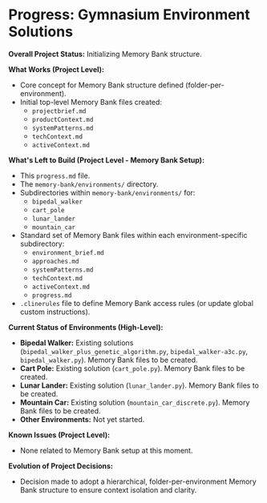 # Progress: Gymnasium Environment Solutions

**Overall Project Status:** Initializing Memory Bank structure.

**What Works (Project Level):**
- Core concept for Memory Bank structure defined (folder-per-environment).
- Initial top-level Memory Bank files created:
    - `projectbrief.md`
    - `productContext.md`
    - `systemPatterns.md`
    - `techContext.md`
    - `activeContext.md`

**What's Left to Build (Project Level - Memory Bank Setup):**
- This `progress.md` file.
- The `memory-bank/environments/` directory.
- Subdirectories within `memory-bank/environments/` for:
    - `bipedal_walker`
    - `cart_pole`
    - `lunar_lander`
    - `mountain_car`
- Standard set of Memory Bank files within each environment-specific subdirectory:
    - `environment_brief.md`
    - `approaches.md`
    - `systemPatterns.md`
    - `techContext.md`
    - `activeContext.md`
    - `progress.md`
- `.clinerules` file to define Memory Bank access rules (or update global custom instructions).

**Current Status of Environments (High-Level):**
- **Bipedal Walker:** Existing solutions (`bipedal_walker_plus_genetic_algorithm.py`, `bipedal_walker-a3c.py`, `bipedal_walker.py`). Memory Bank files to be created.
- **Cart Pole:** Existing solution (`cart_pole.py`). Memory Bank files to be created.
- **Lunar Lander:** Existing solution (`lunar_lander.py`). Memory Bank files to be created.
- **Mountain Car:** Existing solution (`mountain_car_discrete.py`). Memory Bank files to be created.
- **Other Environments:** Not yet started.

**Known Issues (Project Level):**
- None related to Memory Bank setup at this moment.

**Evolution of Project Decisions:**
- Decision made to adopt a hierarchical, folder-per-environment Memory Bank structure to ensure context isolation and clarity.
